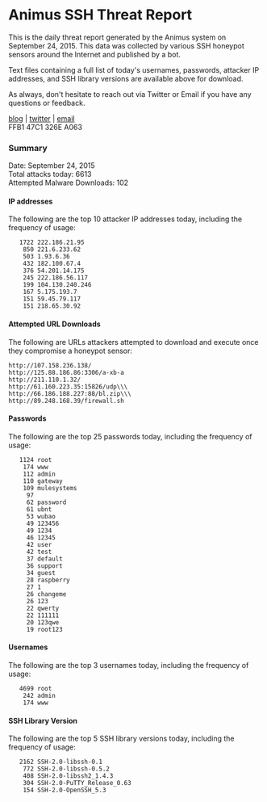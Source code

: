 # Animus SSH Threat Report

This is the daily threat report generated by the Animus system on September 24, 2015. This data was collected by various SSH honeypot sensors around the Internet and published by a bot.  

Text files containing a full list of today's usernames, passwords, attacker IP addresses, and SSH library versions are available above for download.  

As always, don't hesitate to reach out via Twitter or Email if you have any questions or feedback.  

[blog](http://morris.guru) | [twitter](https://twitter.com/andrew___morris) | [email](mailto:andrew@morris.guru)  
FFB1 47C1 326E A063  

### Summary

Date: September 24, 2015  
Total attacks today: 6613  
Attempted Malware Downloads: 102 

#### IP addresses
The following are the top 10 attacker IP addresses today, including the frequency of usage:
```
   1722 222.186.21.95
    850 221.6.233.62
    503 1.93.6.36
    432 182.100.67.4
    376 54.201.14.175
    245 222.186.56.117
    199 104.130.240.246
    167 5.175.193.7
    151 59.45.79.117
    151 218.65.30.92
```

#### Attempted URL Downloads
The following are URLs attackers attempted to download and execute once they compromise a honeypot sensor:
```
http://107.158.236.138/
http://125.88.186.86:3306/a-xb-a
http://211.110.1.32/
http://61.160.223.35:15826/udp\\\
http://66.186.188.227:88/bl.zip\\\
http://89.248.168.39/firewall.sh
```

#### Passwords
The following are the top 25 passwords today, including the frequency of usage:
```
   1124 root
    174 www
    112 admin
    110 gateway
    109 mulesystems
     97 
     62 password
     61 ubnt
     53 wubao
     49 123456
     49 1234
     46 12345
     42 user
     42 test
     37 default
     36 support
     34 guest
     28 raspberry
     27 1
     26 changeme
     26 123
     22 qwerty
     22 111111
     20 123qwe
     19 root123
```

#### Usernames
The following are the top 3 usernames today, including the frequency of usage:
```
   4699 root
    242 admin
    174 www
```

#### SSH Library Version
The following are the top 5 SSH library versions today, including the frequency of usage:
```
   2162 SSH-2.0-libssh-0.1
    772 SSH-2.0-libssh-0.5.2
    408 SSH-2.0-libssh2_1.4.3
    304 SSH-2.0-PuTTY_Release_0.63
    154 SSH-2.0-OpenSSH_5.3
```
